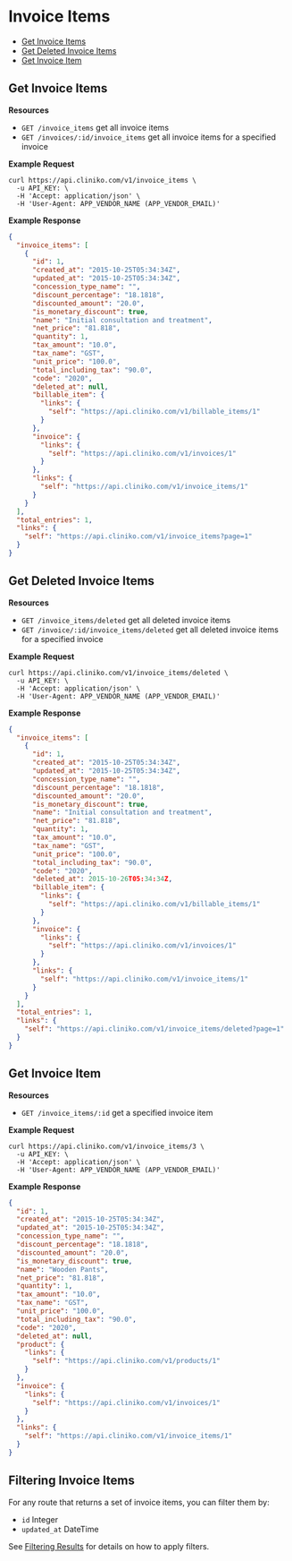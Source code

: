Invoice Items
===============
* [Get Invoice Items](#get-invoice-items "This will return all invoice items.")
* [Get Deleted Invoice Items](#get-deleted-invoice-items "This will return all deleted invoice items.")
* [Get Invoice Item](#get-invoice-item "This will return a specified invoice item.")

Get Invoice Items
----------------

**Resources**
* ```GET /invoice_items``` get all invoice items
* ```GET /invoices/:id/invoice_items``` get all invoice items for a specified invoice

**Example Request**
```shell
curl https://api.cliniko.com/v1/invoice_items \
  -u API_KEY: \
  -H 'Accept: application/json' \
  -H 'User-Agent: APP_VENDOR_NAME (APP_VENDOR_EMAIL)'
```

**Example Response**
```json
{
  "invoice_items": [
    {
      "id": 1,
      "created_at": "2015-10-25T05:34:34Z",
      "updated_at": "2015-10-25T05:34:34Z",
      "concession_type_name": "",
      "discount_percentage": "18.1818",
      "discounted_amount": "20.0",
      "is_monetary_discount": true,
      "name": "Initial consultation and treatment",
      "net_price": "81.818",
      "quantity": 1,
      "tax_amount": "10.0",
      "tax_name": "GST",
      "unit_price": "100.0",
      "total_including_tax": "90.0",
      "code": "2020",
      "deleted_at": null,
      "billable_item": {
        "links": {
          "self": "https://api.cliniko.com/v1/billable_items/1"
        }
      },
      "invoice": {
        "links": {
          "self": "https://api.cliniko.com/v1/invoices/1"
        }
      },
      "links": {
        "self": "https://api.cliniko.com/v1/invoice_items/1"
      }
    }
  ],
  "total_entries": 1,
  "links": {
    "self": "https://api.cliniko.com/v1/invoice_items?page=1"
  }
}
```

Get Deleted Invoice Items
----------------

**Resources**
* ```GET /invoice_items/deleted``` get all deleted invoice items
* ```GET /invoice/:id/invoice_items/deleted``` get all deleted invoice items for a specified invoice

**Example Request**
```shell
curl https://api.cliniko.com/v1/invoice_items/deleted \
  -u API_KEY: \
  -H 'Accept: application/json' \
  -H 'User-Agent: APP_VENDOR_NAME (APP_VENDOR_EMAIL)'
```

**Example Response**
```json
{
  "invoice_items": [
    {
      "id": 1,
      "created_at": "2015-10-25T05:34:34Z",
      "updated_at": "2015-10-25T05:34:34Z",
      "concession_type_name": "",
      "discount_percentage": "18.1818",
      "discounted_amount": "20.0",
      "is_monetary_discount": true,
      "name": "Initial consultation and treatment",
      "net_price": "81.818",
      "quantity": 1,
      "tax_amount": "10.0",
      "tax_name": "GST",
      "unit_price": "100.0",
      "total_including_tax": "90.0",
      "code": "2020",
      "deleted_at": 2015-10-26T05:34:34Z,
      "billable_item": {
        "links": {
          "self": "https://api.cliniko.com/v1/billable_items/1"
        }
      },
      "invoice": {
        "links": {
          "self": "https://api.cliniko.com/v1/invoices/1"
        }
      },
      "links": {
        "self": "https://api.cliniko.com/v1/invoice_items/1"
      }
    }
  ],
  "total_entries": 1,
  "links": {
    "self": "https://api.cliniko.com/v1/invoice_items/deleted?page=1"
  }
}
```


Get Invoice Item
------------

**Resources**
* ```GET /invoice_items/:id``` get a specified invoice item

**Example Request**
```shell
curl https://api.cliniko.com/v1/invoice_items/3 \
  -u API_KEY: \
  -H 'Accept: application/json' \
  -H 'User-Agent: APP_VENDOR_NAME (APP_VENDOR_EMAIL)'
```

**Example Response**
```json
{
  "id": 1,
  "created_at": "2015-10-25T05:34:34Z",
  "updated_at": "2015-10-25T05:34:34Z",
  "concession_type_name": "",
  "discount_percentage": "18.1818",
  "discounted_amount": "20.0",
  "is_monetary_discount": true,
  "name": "Wooden Pants",
  "net_price": "81.818",
  "quantity": 1,
  "tax_amount": "10.0",
  "tax_name": "GST",
  "unit_price": "100.0",
  "total_including_tax": "90.0",
  "code": "2020",
  "deleted_at": null,
  "product": {
    "links": {
      "self": "https://api.cliniko.com/v1/products/1"
    }
  },
  "invoice": {
    "links": {
      "self": "https://api.cliniko.com/v1/invoices/1"
    }
  },
  "links": {
    "self": "https://api.cliniko.com/v1/invoice_items/1"
  }
}
```

Filtering Invoice Items
----------------

For any route that returns a set of invoice items, you can filter them by:
* ```id``` Integer
* ```updated_at``` DateTime

See [Filtering Results](https://github.com/redguava/cliniko-api#filtering-results) for details on how to apply filters.

